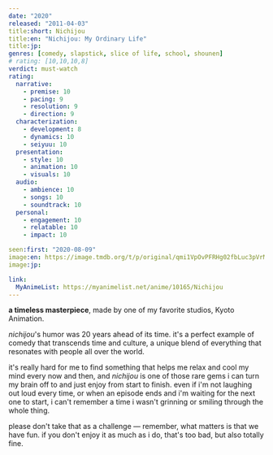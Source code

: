 ```yaml
---
date: "2020"
released: "2011-04-03"
title:short: Nichijou
title:en: "Nichijou: My Ordinary Life"
title:jp:
genres: [comedy, slapstick, slice of life, school, shounen]
# rating: [10,10,10,8]
verdict: must-watch
rating:
  narrative:
    - premise: 10
    - pacing: 9
    - resolution: 9
    - direction: 9
  characterization:
    - development: 8
    - dynamics: 10
    - seiyuu: 10
  presentation:
    - style: 10
    - animation: 10
    - visuals: 10
  audio:
    - ambience: 10
    - songs: 10
    - soundtrack: 10
  personal:
    - engagement: 10
    - relatable: 10
    - impact: 10

seen:first: "2020-08-09"
image:en: https://image.tmdb.org/t/p/original/qmi1VpOvPFRHg02fbLuc3pVrMbt.jpg
image:jp:

link:
  MyAnimeList: https://myanimelist.net/anime/10165/Nichijou
---
```


**a timeless masterpiece**, made by one of my favorite studios, Kyoto Animation.

*nichijou*'s humor was 20 years ahead of its time. it's a perfect example of comedy that transcends time and culture, a unique blend of everything that resonates with people all over the world.

it's really hard for me to find something that helps me relax and cool my mind every now and then, and *nichijou* is one of those rare gems i can turn my brain off to and just enjoy from start to finish. even if i'm not laughing out loud every time, or when an episode ends and i'm waiting for the next one to start, i can't remember a time i wasn't grinning or smiling through the whole thing.

please don't take that as a challenge — remember, what matters is that we have fun. if you don't enjoy it as much as i do, that's too bad, but also totally fine.
